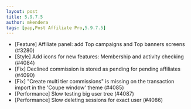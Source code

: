 ```yaml
---
layout: post
title: 5.9.7.5
author: mkendera
tags: [pap,Post Affiliate Pro,5.9.7.5]
---
```


- [Feature] Affiliate panel: add Top campaigns and Top banners screens (#3280)
- [Style] Add icons for new features: Membership and activity checking (#4084)
- [Fix] Declined commission is stored as pending for pending affiliates (#4090)
- [Fix] "Create multi tier commissions" is missing on the transaction import in the 'Coupe window' theme (#4085)
- [Performance] Slow testing big user tree (#4087)
- [Performance] Slow deleting sessions for exact user (#4086)
